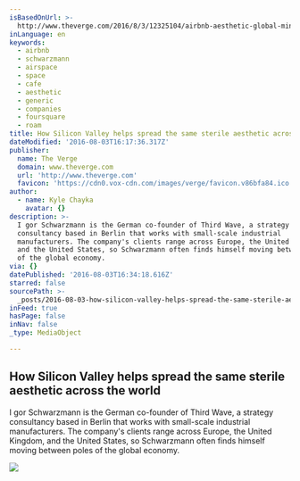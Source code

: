 ```yaml
---
isBasedOnUrl: >-
  http://www.theverge.com/2016/8/3/12325104/airbnb-aesthetic-global-minimalism-startup-gentrification
inLanguage: en
keywords:
  - airbnb
  - schwarzmann
  - airspace
  - space
  - cafe
  - aesthetic
  - generic
  - companies
  - foursquare
  - roam
title: How Silicon Valley helps spread the same sterile aesthetic across the world
dateModified: '2016-08-03T16:17:36.317Z'
publisher:
  name: The Verge
  domain: www.theverge.com
  url: 'http://www.theverge.com'
  favicon: 'https://cdn0.vox-cdn.com/images/verge/favicon.v86bfa84.ico'
author:
  - name: Kyle Chayka
    avatar: {}
description: >-
  I gor Schwarzmann is the German co-founder of Third Wave, a strategy
  consultancy based in Berlin that works with small-scale industrial
  manufacturers. The company's clients range across Europe, the United Kingdom,
  and the United States, so Schwarzmann often finds himself moving between poles
  of the global economy.
via: {}
datePublished: '2016-08-03T16:34:18.616Z'
starred: false
sourcePath: >-
  _posts/2016-08-03-how-silicon-valley-helps-spread-the-same-sterile-aesthetic-a.md
inFeed: true
hasPage: false
inNav: false
_type: MediaObject

---
```

<article style=""><h1>How Silicon Valley helps spread the same sterile aesthetic across the world</h1><p>I gor Schwarzmann is the German co-founder of Third Wave, a strategy consultancy based in Berlin that works with small-scale industrial manufacturers. The company's clients range across Europe, the United Kingdom, and the United States, so Schwarzmann often finds himself moving between poles of the global economy.</p><img src="https://cdn2.vox-cdn.com/thumbor/6iDRcZgfZLzWhK6RKT9jCSw4Lmw=/cdn0.vox-cdn.com/uploads/chorus_asset/file/6881197/vrg_1170_airspace_01_FINAL.0.jpg" /></article>